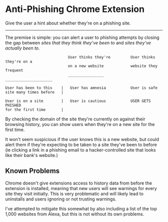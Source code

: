 # Anti-Phishing Chrome Extension
Give the user a hint about whether they're on a phishing site.

--------------------

The premise is simple: you can alert a user to phishing attempts by closing the gap between *sites that they think they've been to* and *sites they've actually been to*.


                                User thinks they're         User thinks they're on a
                                on a new website            website they frequent
                                ________________            _____________________

    User has been to this    |   User has amnesia           User is safe
    site many times before   |

    User is on a site        |   User is cautious           USER GETS PHISHED
    for the first time       |



By checking the domain of the site they're currently on against their browsing history, you can show users when they're on a new site for the first time.

It won't seem suspicious if the user knows this is a new website, but could alert them if they're expecting to be taken to a site they've been to before (ie clicking a link in a phishing email to a hacker-controlled site that looks like their bank's website.)

## Known Problems

Chrome doesn't give extensions access to history data from before the extension is installed, meaning that new users will see warnings for every site they visit initially. This is very problematic and will likely lead to uninstalls and users ignoring or not trusting warnings.

I've attempted to mitigate this somewhat by also including a list of the top 1,000 websites from Alexa, but this is not without its own problems.